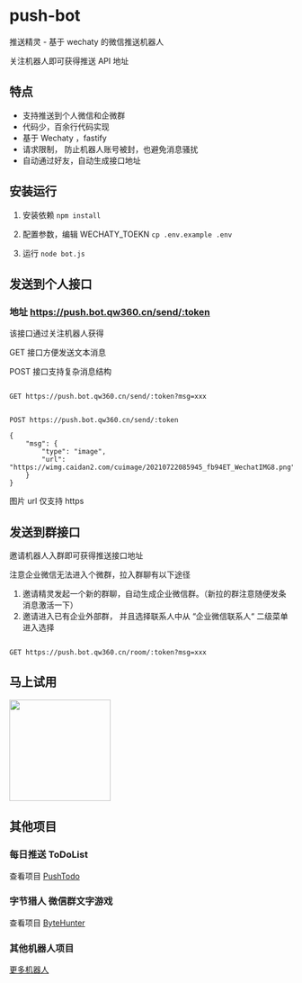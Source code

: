# push-bot

推送精灵 - 基于 wechaty 的微信推送机器人

关注机器人即可获得推送 API 地址

## 特点
- 支持推送到个人微信和企微群
- 代码少，百余行代码实现
- 基于 Wechaty ，fastify
- 请求限制， 防止机器人账号被封，也避免消息骚扰
- 自动通过好友，自动生成接口地址

## 安装运行

1. 安装依赖 `npm install`

2. 配置参数，编辑 WECHATY_TOEKN `cp .env.example .env`

3. 运行 `node bot.js`

## 发送到个人接口

### 地址 https://push.bot.qw360.cn/send/:token

该接口通过关注机器人获得

GET 接口方便发送文本消息

POST 接口支持复杂消息结构

```

GET https://push.bot.qw360.cn/send/:token?msg=xxx


POST https://push.bot.qw360.cn/send/:token

{
    "msg": {
        "type": "image",
        "url": "https://wimg.caidan2.com/cuimage/20210722085945_fb94ET_WechatIMG8.png"
    }
}

```

图片 url 仅支持 https

## 发送到群接口

邀请机器人入群即可获得推送接口地址

注意企业微信无法进入个微群，拉入群聊有以下途径

1. 邀请精灵发起一个新的群聊，自动生成企业微信群。（新拉的群注意随便发条消息激活一下）
2. 邀请进入已有企业外部群， 并且选择联系人中从 “企业微信联系人“ 二级菜单进入选择


```

GET https://push.bot.qw360.cn/room/:token?msg=xxx

```

## 马上试用

<img src="https://user-images.githubusercontent.com/543287/126447077-48823663-cf5d-433b-b51d-8096f634477d.png" width="180px"/>


## 其他项目

### 每日推送 ToDoList
查看项目 [PushTodo](https://github.com/tans/push-todo)

### 字节猎人 微信群文字游戏
查看项目 [ByteHunter](https://github.com/tans/byte-hunter)

### 其他机器人项目

[更多机器人](http://bh.bot.qw360.cn/about)


